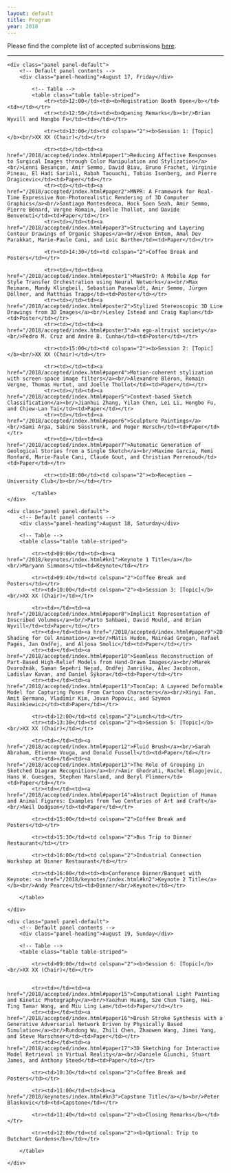 ```yaml
---
layout: default
title: Program
year: 2018
---
```


Please find the complete list of accepted submissions [here](/2018/accepted/index.html).

---

<div class="col-12 col-sm-12 col-lg-12">

	<div class="panel panel-default">
		<!-- Default panel contents -->
		<div class="panel-heading">August 17, Friday</div>

			<!-- Table -->
			<table class="table table-striped">
				<tr><td>12:00</td><td><b>Registration Booth Open</b></td><td></td></tr>
				<tr><td>12:50</td><td><b>Opening Remarks</b><br/>Brian Wyvill and Hongbo Fu</td><td></td></tr>
  
				<tr><td>13:00</td><td colspan="2"><b>Session 1: [Topic]</b><br/>XX XX (Chair)</td></tr>
    
				<tr><td></td><td><a href="/2018/accepted/index.html#paper1">Reducing Affective Responses to Surgical Images through Color Manipulation and Stylization</a><br/>Lonni Besançon, Amir Semmo, David Biau, Bruno Frachet, Virginie Pineau, El Hadi Sariali, Rabah Taouachi, Tobias Isenberg, and Pierre Dragicevic</td><td>Paper</td></tr>
				<tr><td></td><td><a href="/2018/accepted/index.html#paper2">MNPR: A Framework for Real-Time Expressive Non-Photorealistic Rendering of 3D Computer Graphics</a><br/>Santiago Montesdeoca, Hock Soon Seah, Amir Semmo, Pierre Bénard, Vergne Romain, Joelle Thollot, and Davide Benvenuti</td><td>Paper</td></tr>
				<tr><td></td><td><a href="/2018/accepted/index.html#paper3">Structuring and Layering Contour Drawings of Organic Shapes</a><br/>Even Entem, Amal Dev Parakkat, Marie-Paule Cani, and Loic Barthe</td><td>Paper</td></tr>
	
				<tr><td>14:30</td><td colspan="2">Coffee Break and Posters</td></tr>
				
				<tr><td></td><td><a href="/2018/accepted/index.html#poster1">MaeSTrO: A Mobile App for Style Transfer Orchestration using Neural Networks</a><br/>Max Reimann, Mandy Klingbeil, Sebastian Pasewaldt, Amir Semmo, Jürgen Döllner, and Matthias Trapp</td><td>Poster</td></tr>
				<tr><td></td><td><a href="/2018/accepted/index.html#poster2">Stylized Stereoscopic 3D Line Drawings from 3D Images</a><br/>Lesley Istead and Craig Kaplan</td><td>Poster</td></tr>
				<tr><td></td><td><a href="/2018/accepted/index.html#poster3">An ego-altruist society</a><br/>Pedro M. Cruz and Andre B. Cunha</td><td>Poster</td></tr>

				<tr><td>15:00</td><td colspan="2"><b>Session 2: [Topic]</b><br/>XX XX (Chair)</td></tr>
				
				<tr><td></td><td><a href="/2018/accepted/index.html#paper4">Motion-coherent stylization with screen-space image filters</a><br/>Alexandre Bléron, Romain Vergne, Thomas Hurtut, and Joelle Thollot</td><td>Paper</td></tr>
				<tr><td></td><td><a href="/2018/accepted/index.html#paper5">Context-based Sketch Classification</a><br/>Jianhui Zhang, Yilan Chen, Lei Li, Hongbo Fu, and Chiew-Lan Tai</td><td>Paper</td></tr>
				<tr><td></td><td><a href="/2018/accepted/index.html#paper6">Sculpture Paintings</a><br/>Sami Arpa, Sabine Süsstrunk, and Roger Hersch</td><td>Paper</td></tr>
				<tr><td></td><td><a href="/2018/accepted/index.html#paper7">Automatic Generation of Geological Stories from a Single Sketch</a><br/>Maxime Garcia, Remi Ronfard, Marie-Paule Cani, Claude Gout, and Christian Perrenoud</td><td>Paper</td></tr>
	
				<tr><td>18:00</td><td colspan="2"><b>Reception – University Club</b><br/></td></tr>

			</table>
	</div>

	<div class="panel panel-default">
		<!-- Default panel contents -->
		<div class="panel-heading">August 18, Saturday</div>

		<!-- Table -->
		<table class="table table-striped">

			<tr><td>09:00</td><td><b><a href="/2018/keynotes/index.html#kn1">Keynote 1 Title</a></b><br/>Maryann Simmons</td><td>Keynote</td></tr>
  
			<tr><td>09:40</td><td colspan="2">Coffee Break and Posters</td></tr>
			<tr><td>10:00</td><td colspan="2"><b>Session 3: [Topic]</b><br/>XX XX (Chair)</td></tr>
    
			<tr><td></td><td><a href="/2018/accepted/index.html#paper8">Implicit Representation of Inscribed Volumes</a><br/>Parto Sahbaei, David Mould, and Brian Wyvill</td><td>Paper</td></tr>
			<tr><td></td><td><a href="/2018/accepted/index.html#paper9">2D Shading for Cel Animation</a><br/>Matis Hudon, Mairéad Grogan, Rafael Pagés, Jan Ondřej, and Aljosa Smolic</td><td>Paper</td></tr>
			<tr><td></td><td><a href="/2018/accepted/index.html#paper10">Seamless Reconstruction of Part-Based High-Relief Models from Hand-Drawn Images</a><br/>Marek Dvorožnák, Saman Sepehri Nejad, Ondřej Jamriška, Alec Jacobson, Ladislav Kavan, and Daniel Sýkora</td><td>Paper</td></tr>
			<tr><td></td><td><a href="/2018/accepted/index.html#paper11">ToonCap: A Layered Deformable Model for Capturing Poses From Cartoon Characters</a><br/>Xinyi Fan, Amit Bermano, Vladimir Kim, Jovan Popovic, and Szymon Rusinkiewicz</td><td>Paper</td></tr>
  	
			<tr><td>12:00</td><td colspan="2">Lunch</td></tr>
			<tr><td>13:30</td><td colspan="2"><b>Session 5: [Topic]</b><br/>XX XX (Chair)</td></tr>
					
			<tr><td></td><td><a href="/2018/accepted/index.html#paper12">Fluid Brush</a><br/>Sarah Abraham, Etienne Vouga, and Donald Fussell</td><td>Paper</td></tr>
			<tr><td></td><td><a href="/2018/accepted/index.html#paper13">The Role of Grouping in Sketched Diagram Recognition</a><br/>Amir Ghodrati, Rachel Blagojevic, Hans W. Guesgen, Stephen Marsland, and Beryl Plimmer</td><td>Paper</td></tr>
			<tr><td></td><td><a href="/2018/accepted/index.html#paper14">Abstract Depiction of Human and Animal Figures: Examples from Two Centuries of Art and Craft</a><br/>Neil Dodgson</td><td>Paper</td></tr>
					
			<tr><td>15:00</td><td colspan="2">Coffee Break and Posters</td></tr>
					
			<tr><td>15:30</td><td colspan="2">Bus Trip to Dinner Restaurant</td></tr>
					
			<tr><td>16:00</td><td colspan="2">Industrial Connection Workshop at Dinner Restaurant</td></tr>
					
			<tr><td>16:00</td><td><b>Conference Dinner/Banquet with Keynote: <a href="/2018/keynotes/index.html#kn2">Keynote 2 Title</a></b><br/>Andy Pearce</td><td>Dinner/<br/>Keynote</td></tr>

		</table>
  
	</div>
	
	<div class="panel panel-default">
		<!-- Default panel contents -->
		<div class="panel-heading">August 19, Sunday</div>

		<!-- Table -->
		<table class="table table-striped">

			<tr><td>09:00</td><td colspan="2"><b>Session 6: [Topic]</b><br/>XX XX (Chair)</td></tr>
    
			
			<tr><td></td><td><a href="/2018/accepted/index.html#paper15">Computational Light Painting and Kinetic Photography</a><br/>Yaozhun Huang, Sze Chun Tsang, Hei-Ting Tamar Wong, and Miu Ling Lam</td><td>Paper</td></tr>
			<tr><td></td><td><a href="/2018/accepted/index.html#paper16">Brush Stroke Synthesis with a Generative Adversarial Network Driven by Physically Based Simulation</a><br/>Rundong Wu, Zhili Chen, Zhaowen Wang, Jimei Yang, and Steve Marschner</td><td>Paper</td></tr>
			<tr><td></td><td><a href="/2018/accepted/index.html#paper17">3D Sketching for Interactive Model Retrieval in Virtual Reality</a><br/>Daniele Giunchi, Stuart James, and Anthony Steed</td><td>Paper</td></tr>
			
			<tr><td>10:30</td><td colspan="2">Coffee Break and Posters</td></tr>
			
			<tr><td>11:00</td><td><b><a href="/2018/keynotes/index.html#kn3">Capstone Title</a></b><br/>Peter Blaskovic</td><td>Capstone</td></tr>
  	
			<tr><td>11:40</td><td colspan="2"><b>Closing Remarks</b></td></tr>
			
			<tr><td>12:00</td><td colspan="2"><b>Optional: Trip to Butchart Gardens</b></td></tr>

		</table>
  
	</div>

</div><!--/span-->
